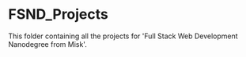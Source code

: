 # FSND_Projects
This folder containing all the projects for 'Full Stack Web Development Nanodegree from Misk'.
